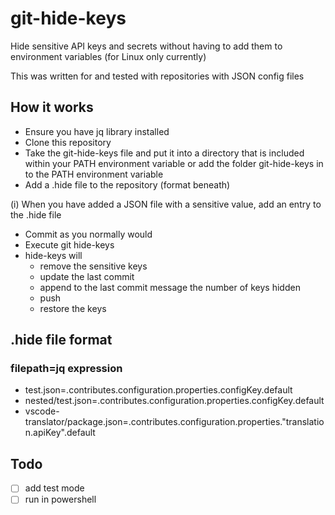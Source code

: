 # git-hide-keys
Hide sensitive API keys and secrets without having to add them to environment variables (for Linux only currently)

This was written for and tested with repositories with JSON config files

## How it works
- Ensure you have jq library installed
- Clone this repository
- Take the git-hide-keys file and put it into a directory that is included within your PATH environment variable or add the folder git-hide-keys in to the PATH environment variable
- Add a .hide file to the repository (format beneath)

(i) When you have added a JSON file with a sensitive value, add an entry to the .hide file

- Commit as you normally would
- Execute git hide-keys
- hide-keys will
  - remove the sensitive keys
  - update the last commit
  - append to the last commit message the number of keys hidden
  - push
  - restore the keys

## .hide file format
### filepath=jq expression
- test.json=.contributes.configuration.properties.configKey.default
- nested/test.json=.contributes.configuration.properties.configKey.default
- vscode-translator/package.json=.contributes.configuration.properties."translation.apiKey".default

## Todo
- [ ] add test mode
- [ ] run in powershell
